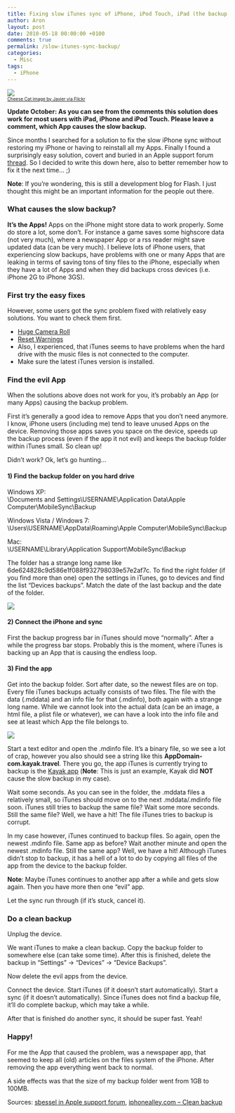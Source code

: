 ```yaml
---
title: Fixing slow iTunes sync of iPhone, iPod Touch, iPad (the backup issue)
author: Aron
layout: post
date: 2010-05-18 00:00:00 +0100
comments: true
permalink: /slow-itunes-sync-backup/
categories:
  - Misc
tags:
  - iPhone
---
```

![][1]  
<a style="font-size:10px" href="http://www.flickr.com/photos/javier028/" target="_blank"> Cheese Cat image by Javier via Flickr</a>

**Update October: As you can see from the comments this solution does work for most users with iPad, iPhone and iPod Touch. Please leave a comment, which App causes the slow backup.**

Since months I searched for a solution to fix the slow iPhone sync without restoring my iPhone or having to reinstall all my Apps. Finally I found a surprisingly easy solution, covert and buried in an Apple support forum [thread][2]. So I decided to write this down here, also to better remember how to fix it the next time&#8230; ;)  
<!--more-->

**Note**: If you&#8217;re wondering, this is still a development blog for Flash. I just thought this might be an important information for the people out there.

### What causes the slow backup?

**It&#8217;s the Apps!** Apps on the iPhone might store data to work properly. Some do store a lot, some don&#8217;t. For instance a game saves some highscore data (not very much), where a newspaper App or a rss reader might save updated data (can be very much). I believe lots of iPhone users, that experiencing slow backups, have problems with one or many Apps that are leaking in terms of saving tons of tiny files to the iPhone, especially when they have a lot of Apps and when they did backups cross devices (i.e. iPhone 2G to iPhone 3GS).

### First try the easy fixes

However, some users got the sync problem fixed with relatively easy solutions. You want to check them first.

- [Huge Camera Roll][3]  
- [Reset Warnings][4]  
- Also, I experienced, that iTunes seems to have problems when the hard drive with the music files is not connected to the computer.  
- Make sure the latest iTunes version is installed.

### Find the evil App

When the solutions above does not work for you, it&#8217;s probably an App (or many Apps) causing the backup problem.

First it&#8217;s generally a good idea to remove Apps that you don&#8217;t need anymore. I know, iPhone users (including me) tend to leave unused Apps on the device. Removing those apps saves you space on the device, speeds up the backup process (even if the app it not evil) and keeps the backup folder within iTunes small. So clean up!

Didn&#8217;t work? Ok, let&#8217;s go hunting&#8230;

#### 1) Find the backup folder on you hard drive

Windows XP:  
\Documents and Settings\USERNAME\Application Data\Apple Computer\MobileSync\Backup

Windows Vista / Windows 7:  
\Users\USERNAME\AppData\Roaming\Apple Computer\MobileSync\Backup

Mac:  
\USERNAME\Library\Application Support\MobileSync\Backup

The folder has a strange long name like 6de624828c9d586e1f088f932798039e57e2af7c. To find the right folder (if you find more than one) open the settings in iTunes, go to devices and find the list &#8220;Devices backups&#8221;. Match the date of the last backup and the date of the folder.

![][5]

#### 2) Connect the iPhone and sync

First the backup progress bar in iTunes should move &#8220;normally&#8221;. After a while the progress bar stops. Probably this is the moment, where iTunes is backing up an App that is causing the endless loop.

#### 3) Find the app

Get into the backup folder. Sort after date, so the newest files are on top. Every file iTunes backups actually consists of two files. The file with the data (.mddata) and an info file for that (.mdinfo), both again with a strange long name. While we cannot look into the actual data (can be an image, a html file, a plist file or whatever), we can have a look into the info file and see at least which App the file belongs to.

![][6]

Start a text editor and open the .mdinfo file. It&#8217;s a binary file, so we see a lot of crap, however you also should see a string like this **AppDomain-com.kayak.travel**. There you go, the app iTunes is currently trying to backup is the [Kayak app][7] (**Note**: This is just an example, Kayak did **NOT** cause the slow backup in my case).

Wait some seconds. As you can see in the folder, the .mddata files a relatively small, so iTunes should move on to the next .mddata/.mdinfo file soon. iTunes still tries to backup the same file? Wait some more seconds. Still the same file? Well, we have a hit! The file iTunes tries to backup is corrupt. 

In my case however, iTunes continued to backup files. So again, open the newest .mdinfo file. Same app as before? Wait another minute and open the newest .mdinfo file. Still the same app? Well, we have a hit! Although iTunes didn&#8217;t stop to backup, it has a hell of a lot to do by copying all files of the app from the device to the backup folder.

**Note**: Maybe iTunes continues to another app after a while and gets slow again. Then you have more then one &#8220;evil&#8221; app. 

Let the sync run through (if it&#8217;s stuck, cancel it). 

### Do a clean backup

Unplug the device.

We want iTunes to make a clean backup. Copy the backup folder to somewhere else (can take some time). After this is finished, delete the backup in &#8220;Settings&#8221; -> &#8220;Devices&#8221; -> &#8220;Device Backups&#8221;. 

Now delete the evil apps from the device.

Connect the device. Start iTunes (if it doesn&#8217;t start automatically). Start a sync (if it doesn&#8217;t automatically). Since iTunes does not find a backup file, it&#8217;ll do complete backup, which may take a while. 

After that is finished do another sync, it should be super fast. Yeah!

### Happy!

For me the App that caused the problem, was a newspaper app, that seemed to keep all (old) articles on the files system of the iPhone. After removing the app everything went back to normal.

A side effects was that the size of my backup folder went from 1GB to 100MB.

Sources: [sbessel in Apple support forum][2], [iphonealley.com &#8211; Clean backup][8] 

 [1]: http://farm4.static.flickr.com/3085/3928479537_deca445c51.jpg
 [2]: http://discussions.apple.com/message.jspa?messageID=9670706#9670706
 [3]: http://www.tuaw.com/2010/03/13/iphone-backups-a-bit-slow-dump-those-images/
 [4]: http://www.geardiary.com/2008/07/27/speed-up-itunes-sync-of-your-iphone-or-touch-by-only-selectively-sending-diagnostic-data-to-apple/
 [5]: /images/img/iphone-backup-folder.gif
 [6]: /images/img/iphone-backup-files.gif
 [7]: http://itunes.apple.com/us/app/kayak-flight-hotel-search/id305204535
 [8]: http://www.iphonealley.com/tips/possible-fix-for-slow-iphone-ipad-backup